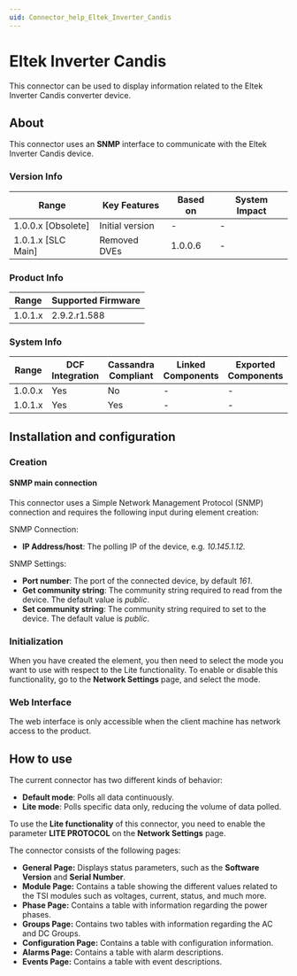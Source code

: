 ```yaml
---
uid: Connector_help_Eltek_Inverter_Candis
---
```


# Eltek Inverter Candis

This connector can be used to display information related to the Eltek Inverter Candis converter device.

## About

This connector uses an **SNMP** interface to communicate with the Eltek Inverter Candis device.

### Version Info

| Range                | Key Features     | Based on     | System Impact     |
|----------------------|------------------|--------------|-------------------|
| 1.0.0.x \[Obsolete\] | Initial version  | \-           | \-                |
| 1.0.1.x \[SLC Main\] | Removed DVEs     | 1.0.0.6      | \-                |

### Product Info

| Range     | Supported Firmware     |
|-----------|------------------------|
| 1.0.1.x   | 2.9.2.r1.588           |

### System Info

| Range     | DCF Integration     | Cassandra Compliant     | Linked Components     | Exported Components     |
|-----------|---------------------|-------------------------|-----------------------|-------------------------|
| 1.0.0.x   | Yes                 | No                      | \-                    | \-                      |
| 1.0.1.x   | Yes                 | Yes                     | \-                    | \-                      |

## Installation and configuration

### Creation

#### SNMP main connection

This connector uses a Simple Network Management Protocol (SNMP) connection and requires the following input during element creation:

SNMP Connection:

- **IP Address/host**: The polling IP of the device, e.g. *10.145.1.12.*

SNMP Settings:

- **Port number**: The port of the connected device, by default *161*.
- **Get community string**: The community string required to read from the device. The default value is *public*.
- **Set community string**: The community string required to set to the device. The default value is *public*.

### Initialization

When you have created the element, you then need to select the mode you want to use with respect to the Lite functionality. To enable or disable this functionality, go to the **Network Settings** page, and select the mode.

### Web Interface

The web interface is only accessible when the client machine has network access to the product.

## How to use

The current connector has two different kinds of behavior:

- **Default mode**: Polls all data continuously.
- **Lite mode**: Polls specific data only, reducing the volume of data polled.

To use the **Lite functionality** of this connector, you need to enable the parameter **LITE PROTOCOL** on the **Network Settings** page.

The connector consists of the following pages:

- **General Page:** Displays status parameters, such as the **Software Version** and **Serial Number**.
- **Module Page:** Contains a table showing the different values related to the TSI modules such as voltages, current, status, and much more.
- **Phase Page:** Contains a table with information regarding the power phases.
- **Groups Page:** Contains two tables with information regarding the AC and DC Groups.
- **Configuration Page:** Contains a table with configuration information.
- **Alarms Page:** Contains a table with alarm descriptions.
- **Events Page:** Contains a table with event descriptions.
